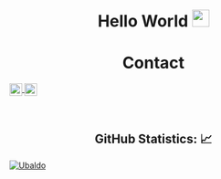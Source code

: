 <!-- Title -->
<h1 align="center">Hello World 
  <img 
       src="https://raw.githubusercontent.com/iampavangandhi/iampavangandhi/master/gifs/Hi.gif" 
       width="30px">
</h1>


<!-- Quote -->
<p align="center">
  
  <!-- Social Network -->
<h1 align="center">Contact</h1>
 
<a href="https://www.linkedin.com/in/ubaldo-sandoval/">
  <img align="center" 
       alt="Linkdein" 
       width="22px" 
       src="https://user-images.githubusercontent.com/55005374/103146171-312a4c00-470b-11eb-8839-992580bb8206.png" />
  </a>
  
<a href="mailto:ups9703@gmail.com">
  <img align="center" 
       alt="Gmail" 
       width="22px" 
       src="https://user-images.githubusercontent.com/55005374/103146250-0d1b3a80-470c-11eb-8ead-a92232d45d6e.png" />
  </a>


<!-- Background -->

&nbsp;

<!-- GitHub Stats -->
<H2 align="center"><strong>GitHub Statistics: 📈
  </strong>
</H2>
    
<a href="https://github.com/ubaldo97?tab=repositories">
  <img
       src="https://github-readme-stats.vercel.app/api/top-langs/?username=ubaldo97&layout=compact&show_icons=true&title_color=81a1c0&icon_color=79ff97&text_color=d5dbe6&bg_color=2e3440" 
       alt='Ubaldo's favorite languages" />
</a>

